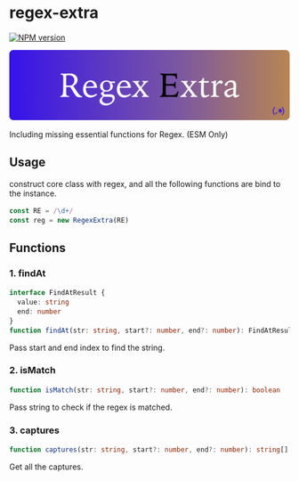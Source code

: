 # regex-extra

[![NPM version](https://img.shields.io/npm/v/regex-extra?color=a1b858&label=)](https://www.npmjs.com/package/regex-extra)

![Logo](https://raw.githubusercontent.com/alexzhang1030/regex-extra/main/resources/logo.png)

Including missing essential functions for Regex. (ESM Only)

## Usage

construct core class with regex, and all the following functions are bind to the instance.

```ts
const RE = /\d+/
const reg = new RegexExtra(RE)
```

## Functions

### 1. findAt

```ts
interface FindAtResult {
  value: string
  end: number
}
function findAt(str: string, start?: number, end?: number): FindAtResult | null
```

Pass start and end index to find the string.

### 2. isMatch

```ts
function isMatch(str: string, start?: number, end?: number): boolean
```

Pass string to check if the regex is matched.

### 3. captures

```ts
function captures(str: string, start?: number, end?: number): string[] | null
```

Get all the captures.
